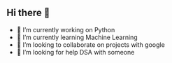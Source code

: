 ## Hi there 👋



- 🔭 I’m currently working on Python
- 🌱 I’m currently learning Machine Learning
- 👯 I’m looking to collaborate on projects with google
- 🤔 I’m looking for help DSA with someone
